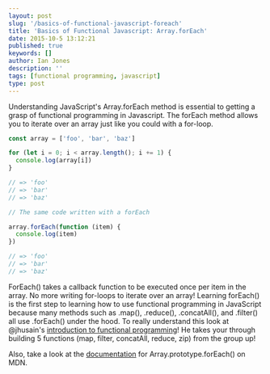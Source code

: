 ```yaml
---
layout: post
slug: '/basics-of-functional-javascript-foreach'
title: 'Basics of Functional Javascript: Array.forEach'
date: 2015-10-5 13:12:21
published: true
keywords: []
author: Ian Jones
description: ''
tags: [functional programming, javascript]
type: post
---
```


Understanding JavaScript's Array.forEach method is essential to getting a grasp of functional programming in Javascript.
The forEach method allows you to iterate over an array just like you could with a for-loop.

```js
const array = ['foo', 'bar', 'baz']

for (let i = 0; i < array.length(); i += 1) {
  console.log(array[i])
}

// => 'foo'
// => 'bar'
// => 'baz'

// The same code written with a forEach

array.forEach(function (item) {
  console.log(item)
})

// => 'foo'
// => 'bar'
// => 'baz'
```

ForEach() takes a callback function to be executed once per item in the array. No more writing for-loops to iterate over
an array! Learning forEach() is the first step to learning how to use functional programming in JavaScript because many methods
such as .map(), .reduce(), .concatAll(), and .filter() all use .forEach() under the hood. To really understand this look
at @jhusain's [introduction to functional programming](http://reactivex.io/learnrx/)! He takes your through building 5 functions (map, filter, concatAll,
reduce, zip) from the group up!

Also, take a look at the [documentation](https://developer.mozilla.org/en-US/docs/Web/JavaScript/Reference/Global_Objects/Array/forEach)
for Array.prototype.forEach() on MDN.
